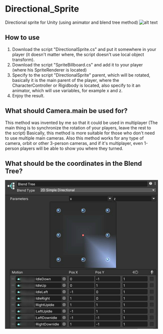 # Directional_Sprite
Directional sprite for Unity (using animator and blend tree method)
![alt text](https://github.com/adskoe96/Directional_Sprite/blob/master/Result.gif)

## How to use
1. Download the script "DirectionalSprite.cs" and put it somewhere in your player (it doesn't matter where, the script doesn't use local object transform).
2. Download the script "SpriteBillboard.cs" and add it to your player (where his SpriteRenderer is located)
3. Specify to the script "DirectionalSprite" parent, which will be rotated, basically it is the main parent of the player, where the CharacterController or Rigidbody is located, also specify to it an animator, which will use variables, for example x and z.
4. Enjoy the result.

## What should Camera.main be used for?
This method was invented by me so that it could be used in multiplayer (The main thing is to synchronize the rotation of your players, leave the rest to the script)
Basically, this method is more suitable for those who don't need to use multiple main cameras.
Also this method works for any type of camera, orbit or other 3-person cameras, and if it's multiplayer, even 1-person players will be able to show you where they turned.

## What should be the coordinates in the Blend Tree?
![alt text](https://raw.githubusercontent.com/adskoe96/Directional_Sprite/master/Example.png)
